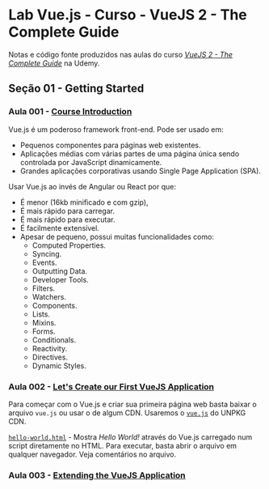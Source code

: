 # Lab Vue.js - Curso - VueJS 2 - The Complete Guide

Notas e código fonte produzidos nas aulas do curso [*VueJS 2 - The Complete Guide*](https://www.udemy.com/vuejs-2-the-complete-guide) na Udemy.

## Seção 01 - Getting Started

### Aula 001 - [Course Introduction](https://www.udemy.com/vuejs-2-the-complete-guide/learn/v4/t/lecture/5940912)

Vue.js é um poderoso framework front-end.
Pode ser usado em:

* Pequenos componentes para páginas web existentes.
* Aplicações médias com várias partes de uma página única sendo controlada por JavaScript dinamicamente.
* Grandes aplicações corporativas usando Single Page Application (SPA).

Usar Vue.js ao invés de Angular ou React por que:

* É menor (16kb minificado e com gzip), 
* É mais rápido para carregar.
* É mais rápido para executar.
* É facilmente extensível.
* Apesar de pequeno, possui muitas funcionalidades como:
  * Computed Properties.
  * Syncing.
  * Events.
  * Outputting Data.
  * Developer Tools.
  * Filters.
  * Watchers.
  * Components.
  * Lists.
  * Mixins.
  * Forms.
  * Conditionals.
  * Reactivity.
  * Directives.
  * Dynamic Styles.

### Aula 002 - [Let's Create our First VueJS Application](https://www.udemy.com/vuejs-2-the-complete-guide/learn/v4/t/lecture/5940922)

Para começar com o Vue.js e criar sua primeira página web basta baixar o arquivo `vue.js` ou usar o de algum CDN. Usaremos o [`vue.js`](https://unpkg.com/vue@2.5.16/dist/vue.js) do UNPKG CDN.

[`hello-world.html`](secao-01-getting-started/aula-002/hello-world.html) - Mostra *Hello World!* através do Vue.js carregado num script diretamente no HTML. Para executar, basta abrir o arquivo em qualquer navegador. Veja comentários no arquivo.

### Aula 003 - [Extending the VueJS Application](https://www.udemy.com/vuejs-2-the-complete-guide/learn/v4/t/lecture/5940924)